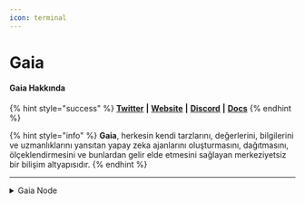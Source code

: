```yaml
---
icon: terminal
---
```


# Gaia

#### Gaia **Hakkında**

{% hint style="success" %}
[**Twitter**](https://x.com/Gaianet_AI) **|** [**Website**](https://www.gaianet.ai/) **|** [**Discord**](https://discord.gg/pQrcbFx76N) **|** [**Docs**](https://docs.gaianet.ai/intro/)
{% endhint %}

{% hint style="info" %}
**Gaia**, herkesin kendi tarzlarını, değerlerini, bilgilerini ve uzmanlıklarını yansıtan yapay zeka ajanlarını oluşturmasını, dağıtmasını, ölçeklendirmesini ve bunlardan gelir elde etmesini sağlayan merkeziyetsiz bir bilişim altyapısıdır.
{% endhint %}

***

<details>

<summary>Gaia Node</summary>

### Kurulum

Daha önce Gaia katılıp EXP'leri toplamıştık.

Bu EXP'leri node'un çalışması için kredi olarak kullanacağız.

[Buradan](https://gaianet.ai/reward?invite_code=RiFcz1) EXP'leri toplayabilirsiniz.

### Donanım

CPU : 4 vCPU

RAM : 8GB

### komutlar.

```console
# sırasıyla
sudo apt update && sudo apt upgrade -y
sudo apt install -y build-essential libssl-dev libffi-dev python3-dev python3-pip pip

curl -sSfL 'https://github.com/GaiaNet-AI/gaianet-node/releases/latest/download/install.sh' | bash
source /root/.bashrc

gaianet init --config https://raw.githubusercontent.com/GaiaNet-AI/node-configs/main/qwen2-0.5b-instruct/config.json
# kurulumlar tamamlanana kadar bekleyin.
```

```console
# start edelim.
gaianet start

# node infoları
gaianet info
```

[buradan](https://www.gaianet.ai/setting/nodes) node-info bilgilerinizi girip node'u ekleyin.

![Ekran Resmi 2025-02-07 21 46 05](https://github.com/user-attachments/assets/45bd47ef-3aba-4141-baec-bbd03ca68aa4)

bir domaine katılacağız (en düşük donanımı destekleyen tek bir domain var)

```console
gaianet stop
gaianet config --domain gaia.domains
gaianet init
gaianet start
```

node ayarlarına [gidelim](https://www.gaianet.ai/setting/nodes)

Görseldeki 3 noktaya tıklayıp join domain diyelim

![Ekran Resmi 2025-02-07 21 47 50](https://github.com/user-attachments/assets/a1de0b3e-1a80-498f-8bbc-0b373024173c)

pengu yazıp domaini ekleyelim.

![Ekran Resmi 2025-02-07 21 48 35](https://github.com/user-attachments/assets/4b82adee-b8ac-40bc-b62f-6b5e7bfe2b55)

ChatGPT yerine [bu](https://www.gaianet.ai/chat?domain=pengu.gaia.domains\&type=domain) botu kullanmak node puanınızı arttıracak.

Kullanmadığımız zamanlarda da çalışması için oto text bot kuracağız.



[Buradan](https://www.gaianet.ai/reward-summary) base ağına geçerek reeddem yapın EXP'leri.

![Ekran Resmi 2025-02-07 21 50 23](https://github.com/user-attachments/assets/13309650-98fa-45db-8c3e-721c07092581)

Creditleri Consumed'e çevireceğiz.

[Buradan](https://www.gaianet.ai/setting/gaia-api-keys) bir API key oluşturup saklayın keyi.

```console
curl -L -o gaiabot.py https://github.com/enzifiri/gaia-node/raw/main/gaiabot.py
screen -S gaia
python3 gaiabot.py

# akabinde CTRL A D ile çıkış yapabilirsiniz burdan.
```

Refresh attıkca consumed artacak.

![Ekran Resmi 2025-02-07 21 52 10](https://github.com/user-attachments/assets/35c01933-f3ab-448e-b1ec-5b2dfea724a8)

Bu şekilde bir hesabınıza eklediğiniz kadar node eklersiniz.

tokenininizin biteceğini unutmayın , expler önemli.

Akabinde node puan artacak (24 saat sonra)

![Ekran Resmi 2025-02-07 21 55 26](https://github.com/user-attachments/assets/6157d573-2793-482c-9011-f125c7680aab)

</details>
